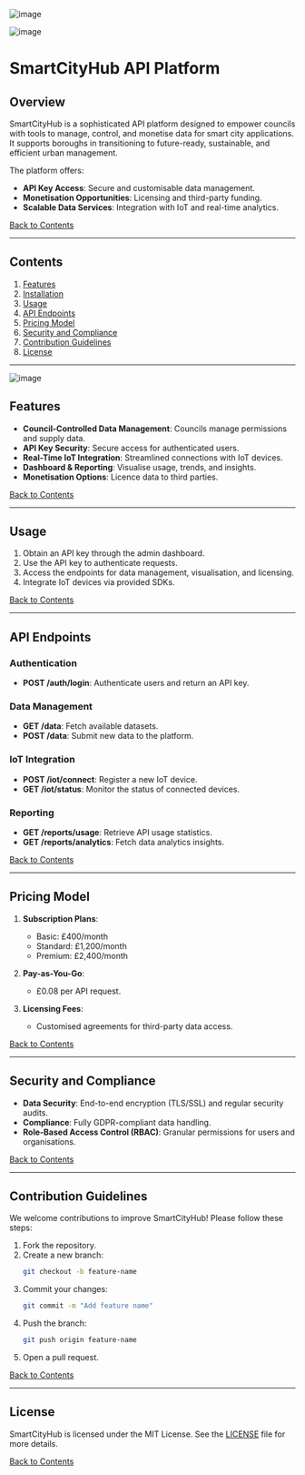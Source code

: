 
![image](https://github.com/user-attachments/assets/cf6a9e6e-2ed3-47dd-b266-16b69aa9f614)

![image](https://github.com/user-attachments/assets/3ba17807-4828-4138-850d-fa8e313aa736)

# SmartCityHub API Platform

## Overview
SmartCityHub is a sophisticated API platform designed to empower councils with tools to manage, control, and monetise data for smart city applications. It supports boroughs in transitioning to future-ready, sustainable, and efficient urban management. 

The platform offers:
- **API Key Access**: Secure and customisable data management.
- **Monetisation Opportunities**: Licensing and third-party funding.
- **Scalable Data Services**: Integration with IoT and real-time analytics.

[Back to Contents](#contents)

---

## Contents

1. [Features](#features)
2. [Installation](#installation)
3. [Usage](#usage)
4. [API Endpoints](#api-endpoints)
5. [Pricing Model](#pricing-model)
6. [Security and Compliance](#security-and-compliance)
7. [Contribution Guidelines](#contribution-guidelines)
8. [License](#license)

---
![image](https://github.com/user-attachments/assets/60ac1cde-4469-4adb-b2af-5a74118b6da5)




## Features
- **Council-Controlled Data Management**: Councils manage permissions and supply data.
- **API Key Security**: Secure access for authenticated users.
- **Real-Time IoT Integration**: Streamlined connections with IoT devices.
- **Dashboard & Reporting**: Visualise usage, trends, and insights.
- **Monetisation Options**: Licence data to third parties.

[Back to Contents](#contents)

---

## Usage

1. Obtain an API key through the admin dashboard.
2. Use the API key to authenticate requests.
3. Access the endpoints for data management, visualisation, and licensing.
4. Integrate IoT devices via provided SDKs.

[Back to Contents](#contents)

---

## API Endpoints

### Authentication
- **POST /auth/login**: Authenticate users and return an API key.

### Data Management
- **GET /data**: Fetch available datasets.
- **POST /data**: Submit new data to the platform.

### IoT Integration
- **POST /iot/connect**: Register a new IoT device.
- **GET /iot/status**: Monitor the status of connected devices.

### Reporting
- **GET /reports/usage**: Retrieve API usage statistics.
- **GET /reports/analytics**: Fetch data analytics insights.

[Back to Contents](#contents)

---

## Pricing Model

1. **Subscription Plans**:
   - Basic: £400/month
   - Standard: £1,200/month
   - Premium: £2,400/month

2. **Pay-as-You-Go**:
   - £0.08 per API request.

3. **Licensing Fees**:
   - Customised agreements for third-party data access.

[Back to Contents](#contents)

---

## Security and Compliance

- **Data Security**: End-to-end encryption (TLS/SSL) and regular security audits.
- **Compliance**: Fully GDPR-compliant data handling.
- **Role-Based Access Control (RBAC)**: Granular permissions for users and organisations.

[Back to Contents](#contents)

---

## Contribution Guidelines

We welcome contributions to improve SmartCityHub! Please follow these steps:
1. Fork the repository.
2. Create a new branch:
   ```bash
   git checkout -b feature-name
   ```
3. Commit your changes:
   ```bash
   git commit -m "Add feature name"
   ```
4. Push the branch:
   ```bash
   git push origin feature-name
   ```
5. Open a pull request.

[Back to Contents](#contents)

---

## License

SmartCityHub is licensed under the MIT License. See the [LICENSE](LICENSE) file for more details.

[Back to Contents](#contents)

